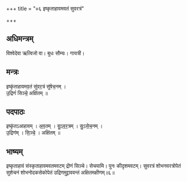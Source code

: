 +++
title = "०६ इष्कृताहावमवतं सुवरत्रं"

+++
## अधिमन्त्रम्
विश्वेदेवा ऋत्विजो वा। बुधः सौम्यः। गायत्री।

## मन्त्रः
इष्कृ॑ताहावमव॒तं सु॑वर॒त्रं सु॑षेच॒नम् ।  
उ॒द्रिणं॑ सिञ्चे॒ अक्षि॑तम् ॥

## पदपाठः
इष्कृ॑तऽआहावम् । अ॒व॒तम् । सु॒ऽव॒र॒त्रम् । सु॒ऽसे॒च॒नम् ।  
उ॒द्रिण॑म् । सि॒ञ्चे॒ । अक्षि॑तम् ॥

## भाष्यम्
इष्कृताहावं संस्कृताहावमवतमवटम् द्रॊणं सिञ्चे। सेचयामि। पुनः कीदृशमवटम्। सुवरत्रं शोभनवरत्रोपेतं सुशेचनं शोभनोदकसेकोपेतं उद्रिणमुद्द्राववन्तं अक्षितमक्षीणम्॥६॥